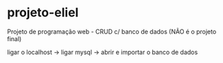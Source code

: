 # projeto-eliel
Projeto de programação web - CRUD c/ banco de dados (NÃO é o projeto final)

ligar o localhost -> ligar mysql -> abrir e importar o banco de dados